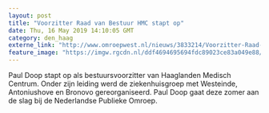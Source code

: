 ```yaml
---
layout: post
title: "Voorzitter Raad van Bestuur HMC stapt op"
date: Thu, 16 May 2019 14:10:05 GMT
category: den_haag
externe_link: "http://www.omroepwest.nl/nieuws/3833214/Voorzitter-Raad-van-Bestuur-HMC-stapt-op"
feature_image: "https://imgw.rgcdn.nl/ddf4694695694fdc89023ce83a049e88/opener/3763270.jpg"
---
```


Paul Doop stapt op als bestuursvoorzitter van Haaglanden Medisch Centrum. Onder zijn leiding werd de ziekenhuisgroep met Westeinde, Antoniushove en Bronovo gereorganiseerd. Paul Doop gaat deze zomer aan de slag bij de Nederlandse Publieke Omroep.

